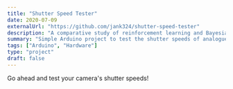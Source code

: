 ```yaml
---
title: "Shutter Speed Tester"
date: 2020-07-09
externalUrl: "https://github.com/jank324/shutter-speed-tester"
description: "A comparative study of reinforcement learning and Bayesian optimisation for online continuous tuning"
summary: "Simple Arduino project to test the shutter speeds of analogue cameras."
tags: ["Arduino", "Hardware"]
type: "project"
draft: false
---
```


Go ahead and test your camera's shutter speeds!
